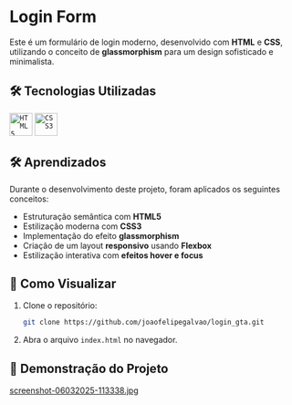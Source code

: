 # Login Form

Este é um formulário de login moderno, desenvolvido com **HTML** e **CSS**, utilizando o conceito de **glassmorphism** para um design sofisticado e minimalista.

## 🛠 Tecnologias Utilizadas

<code><img src="https://cdn.jsdelivr.net/gh/devicons/devicon@latest/icons/html5/html5-original.svg" width="40" height="40" title = "HTML5"/></code>
<code><img src="https://cdn.jsdelivr.net/gh/devicons/devicon@latest/icons/css3/css3-original.svg" width="40" height="40" title = "CSS3"/></code>

## 🛠️ Aprendizados

Durante o desenvolvimento deste projeto, foram aplicados os seguintes conceitos:

- Estruturação semântica com **HTML5**
- Estilização moderna com **CSS3**
- Implementação do efeito **glassmorphism**
- Criação de um layout **responsivo** usando **Flexbox**
- Estilização interativa com **efeitos hover e focus**

## 📌 Como Visualizar

1. Clone o repositório:
   ```bash
   git clone https://github.com/joaofelipegalvao/login_gta.git
   ```
2. Abra o arquivo `index.html` no navegador.

## 🌆 Demonstração do Projeto

[screenshot-06032025-113338.jpg](https://postimg.cc/7CDGr6m1)
